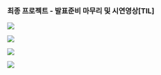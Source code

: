 
### 최종 프로젝트 - 발표준비 마무리 및 시연영상[TIL]

[![](https://blogger.googleusercontent.com/img/b/R29vZ2xl/AVvXsEh7VOGA3pEWQ6Ss__IOcdXWbedLD7R4HJAvqkQEs-T2XnlmkBnM9FtNJORbTo6RGON3z6VddAn_mj1VJtTZt3Y_OE3YX7frsVSmJ9LIuLCFXuc4SWQ9AP9dFrd4ltU_Dd7GPMRwwgLwWXZ_vXOzvbogi7QJuQDWUubIWwR-XkDkOCsDvzyVfmeYS7bbErle/s320/%EC%8A%A4%ED%81%AC%EB%A6%B0%EC%83%B7%202024-03-05%20211535.png)](https://www.blogger.com/blog/post/edit/3583706664799492072/5198309056891528034#)

  

[![](https://blogger.googleusercontent.com/img/b/R29vZ2xl/AVvXsEgStUo6Y7DQLvGouwaMySBchdF6NAwN2NHaO3dfjgMah2jzs7CMmpBLAQ1VWa9KkKVVjXG_ZaZkEEifv9qXzXF7doKvh13W1U3JdztGo1rnx0yfbH5mqJyRWmoUJk3Sr2Ay1TtFAqmjj_3cXq4nYo_ffFp7HaW1LEv5RA-mCv8dUVuN-E_Vez1MyeRk9eD7/s320/%EC%8A%A4%ED%81%AC%EB%A6%B0%EC%83%B7%202024-03-05%20203830.png)](https://www.blogger.com/blog/post/edit/3583706664799492072/5198309056891528034#)

  

[![](https://blogger.googleusercontent.com/img/b/R29vZ2xl/AVvXsEhP18MIOAEWgtFCQOdga3O1t-1es2epIRyfii-zXij-ZTe50b9BsEJqVbahp3V87JVbY2-HJU-xAafQ3njq7IZJ-RHAeWgnDZIqsmDHK0teV6fy7izAUMP_IhdY3WO2IoONR21IOg0yxUSIT9NGaE_pWeLwH6YSxIrGvPgJV37ep9rY9XNqLhBxKUocmhEK/s320/%EC%8A%A4%ED%81%AC%EB%A6%B0%EC%83%B7%202024-03-05%20165805.png)](https://www.blogger.com/blog/post/edit/3583706664799492072/5198309056891528034#)

  

![](https://img1.blogblog.com/img/video_object.png)